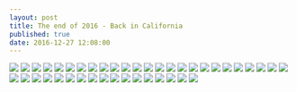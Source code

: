 ```yaml
---
layout: post
title: The end of 2016 - Back in California
published: true
date: 2016-12-27 12:08:00
---
```


![](https://s26.postimg.org/6qkoxkpyh/DSCF16208.jpg)
![](https://s26.postimg.org/vxvkxtt2h/DSCF16216.jpg)
![](https://s26.postimg.org/y3pvsbwix/DSCF16232.jpg)
![](https://s26.postimg.org/z7a04ah61/DSCF16233.jpg)
![](https://s26.postimg.org/9prlkozft/DSCF16243.jpg)
![](https://s26.postimg.org/tyez6eyqx/DSCF16245.jpg)
![](https://s26.postimg.org/jcv3uesfd/DSCF16267.jpg)
![](https://s26.postimg.org/aj47db5gp/DSCF16287.jpg)
![](https://s26.postimg.org/tpheghlyh/DSCF16294.jpg)
![](https://s26.postimg.org/n0av0h0mh/DSCF16302.jpg)
![](https://s26.postimg.org/ye1zpf0ix/DSCF16306.jpg)
![](https://s26.postimg.org/lb6d65aax/DSCF16309.jpg)
![](https://s26.postimg.org/ow28pdeuh/DSCF16317.jpg)
![](https://s26.postimg.org/77ahxr33d/DSCF16335.jpg)
![](https://s26.postimg.org/i85n2rvc9/DSCF16358.jpg)
![](https://s26.postimg.org/hwo6q0ew9/DSCF16388.jpg)
![](https://s26.postimg.org/g655oixd5/DSCF16415.jpg)
![](https://s26.postimg.org/w5nt82tex/DSCF16419.jpg)
![](https://s26.postimg.org/i0i069kdl/DSCF16438.jpg)
![](https://s26.postimg.org/iraqc1mqx/DSCF16440.jpg)
![](https://s26.postimg.org/tsagut4dl/DSCF16461.jpg)
![](https://s26.postimg.org/mqcj8m0rt/DSCF16469.jpg)
![](https://s26.postimg.org/3zalyg67d/DSCF16499.jpg)
![](https://s26.postimg.org/52uqaequh/DSCF16519.jpg)
![](https://s26.postimg.org/gt8nrsjmx/DSCF16532.jpg)
![](https://s26.postimg.org/tlwrrpv8p/DSCF16540.jpg)
![](https://s26.postimg.org/yylm5uj55/DSCF16568.jpg)
![](https://s26.postimg.org/x82l4d1m1/DSCF16574.jpg)
![](https://s26.postimg.org/83bkqy25l/DSCF16576.jpg)
![](https://s26.postimg.org/ypo1fx6cp/DSCF16609.jpg)
![](https://s26.postimg.org/crw5zvgq1/DSCF16625.jpg)
![](https://s26.postimg.org/cgepn40a1/DSCF16632.jpg)
![](https://s26.postimg.org/em90hm3qh/DSCF16642.jpg)
![](https://s26.postimg.org/kogn83s6h/DSCF16661.jpg)
![](https://s26.postimg.org/r3fo4ryw9/DSCF16694.jpg)
![](https://s26.postimg.org/bj8ae8ort/DSCF16703.jpg)
![](https://s26.postimg.org/rk0vr7mnd/DSCF16766.jpg)
![](https://s26.postimg.org/baapobbzd/DSCF16778.jpg)
![](https://s26.postimg.org/a9agz6uzt/DSCF16782.jpg)
![](https://s26.postimg.org/kkrf5lc2x/DSCF16794.jpg)
![](https://s26.postimg.org/th279j2p5/DSCF16804.jpg)
![](https://s26.postimg.org/plyt6yjjd/DSCF16847.jpg)
